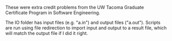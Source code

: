 These were extra credit problems from the UW Tacoma Graduate Certificate Program in Software Engineering.

The IO folder has input files (e.g. "a.in") and output files ("a.out").  Scripts are run using file redirection to import input and output to a result file, which will match the output file if I did it right.